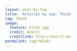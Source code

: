 ```yaml
---
layout: post-by-tag  
title: 'Articles by tag: Think'  
tag: think  
image:  
  feature: birds.jpg  
  credit: Azeril  
  creditlink: http://azeril.me  
permalink: tag/think/  
---
```

